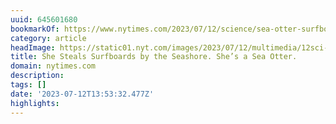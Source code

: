 ```yaml
---
uuid: 645601680
bookmarkOf: https://www.nytimes.com/2023/07/12/science/sea-otter-surfboard.html
category: article
headImage: https://static01.nyt.com/images/2023/07/12/multimedia/12sci-surfing-sea-otter-01-tvgh/12sci-surfing-sea-otter-01-tvgh-largeHorizontalJumbo.jpg
title: She Steals Surfboards by the Seashore. She’s a Sea Otter.
domain: nytimes.com
description: 
tags: []
date: '2023-07-12T13:53:32.477Z'
highlights: 
---
```




